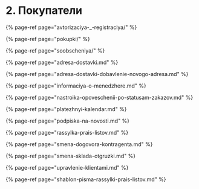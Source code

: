 # 2. Покупатели

{% page-ref page="avtorizaciya-\_-registraciya/" %}

{% page-ref page="pokupki/" %}

{% page-ref page="soobscheniya/" %}

{% page-ref page="adresa-dostavki.md" %}

{% page-ref page="adresa-dostavki-dobavlenie-novogo-adresa.md" %}

{% page-ref page="informaciya-o-menedzhere.md" %}

{% page-ref page="nastroika-opoveschenii-po-statusam-zakazov.md" %}

{% page-ref page="platezhnyi-kalendar.md" %}

{% page-ref page="podpiska-na-novosti.md" %}

{% page-ref page="rassylka-prais-listov.md" %}

{% page-ref page="smena-dogovora-kontragenta.md" %}

{% page-ref page="smena-sklada-otgruzki.md" %}

{% page-ref page="upravlenie-klientami.md" %}

{% page-ref page="shablon-pisma-rassylki-prais-listov.md" %}

